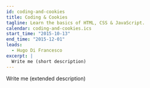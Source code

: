 ```yaml
---
id: coding-and-cookies
title: Coding & Cookies
tagline: Learn the basics of HTML, CSS & JavaScript.
calendar: coding-and-cookies.ics
start_time: "2015-10-13"
end_time: "2015-12-01"
leads:
  - Hugo Di Francesco
excerpt: |
  Write me (short description)
---
```


Write me (extended description)

